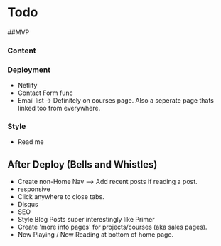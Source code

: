 # Todo 

##MVP
### Content 

### Deployment
* Netlify
* Contact Form func
* Email list -> Definitely on courses page. Also a seperate page thats linked too from everywhere.

### Style
* Read me

## After Deploy (Bells and Whistles)
* Create non-Home Nav --> Add recent posts if reading a post.
* responsive
* Click anywhere to close tabs.
* Disqus
* SEO
* Style Blog Posts super interestingly like Primer
* Create 'more info pages' for projects/courses (aka sales pages).
* Now Playing / Now Reading at bottom of home page. 
